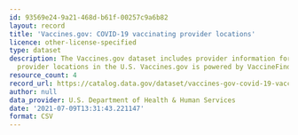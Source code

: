 ```yaml
---
id: 93569e24-9a21-468d-b61f-00257c9a6b82
layout: record
title: 'Vaccines.gov: COVID-19 vaccinating provider locations'
licence: other-license-specified
type: dataset
description: The Vaccines.gov dataset includes provider information for COVID-19 vaccine
  provider locations in the U.S. Vaccines.gov is powered by VaccineFinder.
resource_count: 4
record_url: https://catalog.data.gov/dataset/vaccines-gov-covid-19-vaccinating-provider-locations-181de
author: null
data_provider: U.S. Department of Health & Human Services
date: '2021-07-09T13:31:43.221147'
format: CSV
---
```


